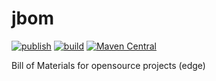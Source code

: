 # jbom

[![publish](https://github.com/IsmailMarmoush/jbom/workflows/publish/badge.svg)](https://github.com/IsmailMarmoush/jbom/actions?query=workflow%3Apublish)
[![build](https://github.com/IsmailMarmoush/jbom/workflows/build/badge.svg)](https://github.com/IsmailMarmoush/jbom/actions?query=workflow%3Abuild)
[![Maven Central](https://maven-badges.herokuapp.com/maven-central/com.marmoush/jbom/badge.svg?style=flat-square)](https://maven-badges.herokuapp.com/maven-central/com.marmoush/jbom/)

Bill of Materials for opensource projects (edge)

